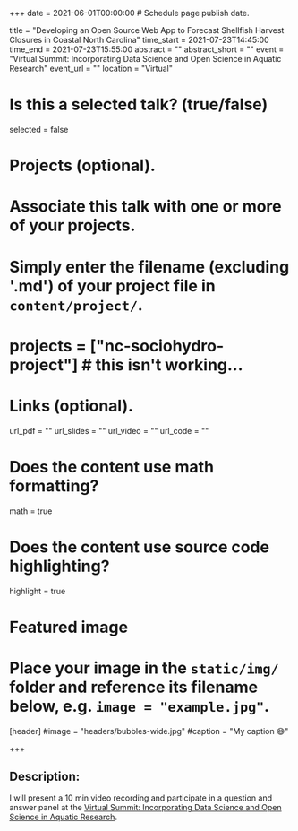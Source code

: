 +++
date = 2021-06-01T00:00:00  # Schedule page publish date.

title = "Developing an Open Source Web App to Forecast Shellfish Harvest Closures in Coastal North Carolina"
time_start = 2021-07-23T14:45:00
time_end = 2021-07-23T15:55:00
abstract = ""
abstract_short = ""
event = "Virtual Summit: Incorporating Data Science and Open Science in Aquatic Research"
event_url = ""
location = "Virtual"

# Is this a selected talk? (true/false)
selected = false

# Projects (optional).
#   Associate this talk with one or more of your projects.
#   Simply enter the filename (excluding '.md') of your project file in `content/project/`.
# projects = ["nc-sociohydro-project"] # this isn't working...

# Links (optional).
url_pdf = ""
url_slides = ""
url_video = ""
url_code = ""

# Does the content use math formatting?
math = true

# Does the content use source code highlighting?
highlight = true

# Featured image
# Place your image in the `static/img/` folder and reference its filename below, e.g. `image = "example.jpg"`.
[header]
#image = "headers/bubbles-wide.jpg"
#caption = "My caption :smile:"

+++

## Description:</br>
I will present a 10 min video recording and participate in a question and answer panel at the [Virtual Summit: Incorporating Data Science and Open Science in Aquatic Research](https://aquaticdatasciopensci.github.io/program_2/).

